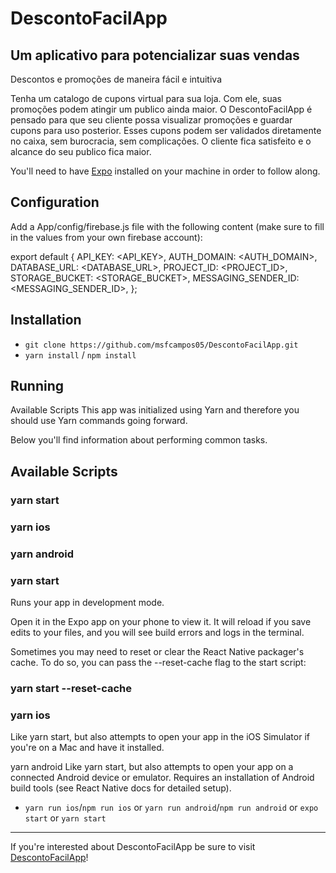 # DescontoFacilApp

## Um aplicativo para potencializar suas vendas

Descontos e promoções de maneira fácil e intuitiva

Tenha um catalogo de cupons virtual para sua loja. Com ele, suas promoções podem atingir um publico ainda maior. O DescontoFacilApp é pensado para que seu cliente possa visualizar promoções e guardar cupons para uso posterior. Esses cupons podem ser validados diretamente no caixa, sem burocracia, sem complicações. O cliente fica satisfeito e o alcance do seu publico fica maior.

You'll need to have [Expo](https://expo.io/learn) installed on your machine in order to follow along.

## Configuration

Add a App/config/firebase.js file with the following content (make sure to fill in the values from your own firebase account):

export default {
  API_KEY: <API_KEY>,
  AUTH_DOMAIN: <AUTH_DOMAIN>,
  DATABASE_URL: <DATABASE_URL>,
  PROJECT_ID: <PROJECT_ID>,
  STORAGE_BUCKET: <STORAGE_BUCKET>,
  MESSAGING_SENDER_ID: <MESSAGING_SENDER_ID>,
};

## Installation

- `git clone https://github.com/msfcampos05/DescontoFacilApp.git`
- `yarn install` / `npm install`

## Running

Available Scripts
This app was initialized using Yarn and therefore you should use Yarn commands going forward.

Below you'll find information about performing common tasks.

## Available Scripts

### yarn start
### yarn ios
### yarn android
### yarn start

Runs your app in development mode.

Open it in the Expo app on your phone to view it. It will reload if you save edits to your files, and you will see build errors and logs in the terminal.

Sometimes you may need to reset or clear the React Native packager's cache. To do so, you can pass the --reset-cache flag to the start script:

### yarn start --reset-cache
### yarn ios

Like yarn start, but also attempts to open your app in the iOS Simulator if you're on a Mac and have it installed.

yarn android
Like yarn start, but also attempts to open your app on a connected Android device or emulator. Requires an installation of Android build tools (see React Native docs for detailed setup).

- `yarn run ios`/`npm run ios` or `yarn run android`/`npm run android` or `expo start` or `yarn start`

---

If you're interested about DescontoFacilApp be sure to visit [DescontoFacilApp](https://msfcampos05.wixsite.com/guiadecomprasapp)!


